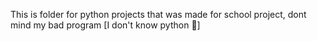 This is folder for python projects that was made for school project, dont mind my bad program [I don't know python 🙏]